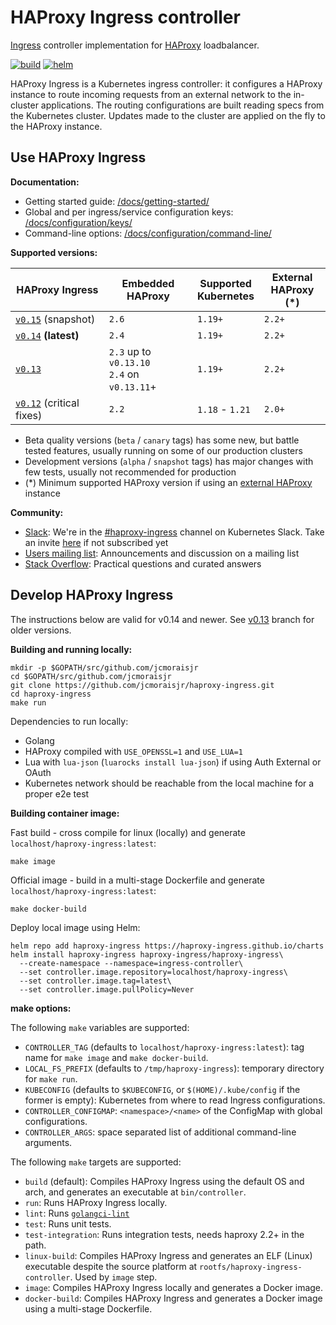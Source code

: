 # HAProxy Ingress controller

[Ingress](https://kubernetes.io/docs/concepts/services-networking/ingress/) controller
implementation for [HAProxy](http://www.haproxy.org/) loadbalancer.

[![build](https://img.shields.io/github/actions/workflow/status/jcmoraisjr/haproxy-ingress/build.yaml?branch=master&logo=github)](https://github.com/jcmoraisjr/haproxy-ingress/actions/workflows/build.yaml) [![helm](https://img.shields.io/badge/helm%20chart-ready-blue?logo=helm)](https://artifacthub.io/packages/helm/haproxy-ingress/haproxy-ingress)

HAProxy Ingress is a Kubernetes ingress controller: it configures a HAProxy instance
to route incoming requests from an external network to the in-cluster applications.
The routing configurations are built reading specs from the Kubernetes cluster.
Updates made to the cluster are applied on the fly to the HAProxy instance.

## Use HAProxy Ingress

**Documentation:**

* Getting started guide: [/docs/getting-started/](https://haproxy-ingress.github.io/docs/getting-started/)
* Global and per ingress/service configuration keys: [/docs/configuration/keys/](https://haproxy-ingress.github.io/docs/configuration/keys/)
* Command-line options: [/docs/configuration/command-line/](https://haproxy-ingress.github.io/docs/configuration/command-line/)

**Supported versions:**

| HAProxy Ingress                                      | Embedded<br/>HAProxy | Supported<br/>Kubernetes | External<br/>HAProxy (*) |
|------------------------------------------------------|----------------------|--------------------------|--------------------------|
| [`v0.15`](CHANGELOG/CHANGELOG-v0.15.md) (snapshot)   | `2.6`                | `1.19+`                  | `2.2+`                   |
| [`v0.14`](CHANGELOG/CHANGELOG-v0.14.md) **(latest)** | `2.4`                | `1.19+`                  | `2.2+`                   |
| [`v0.13`](CHANGELOG/CHANGELOG-v0.13.md)              | `2.3` up to `v0.13.10`<br/>`2.4` on `v0.13.11`+   | `1.19+`   | `2.2+`     |
| [`v0.12`](CHANGELOG/CHANGELOG-v0.12.md) (critical fixes)  | `2.2`           | `1.18` - `1.21`          | `2.0+`                   |

* Beta quality versions (`beta` / `canary` tags) has some new, but battle tested features, usually running on some of our production clusters
* Development versions (`alpha` / `snapshot` tags) has major changes with few tests, usually not recommended for production
* (*) Minimum supported HAProxy version if using an [external HAProxy](https://haproxy-ingress.github.io/docs/examples/external-haproxy/) instance

**Community:**

* [Slack](https://kubernetes.slack.com/channels/haproxy-ingress): We're in the [#haproxy-ingress](https://kubernetes.slack.com/channels/haproxy-ingress) channel on Kubernetes Slack. Take an invite [here](https://slack.k8s.io) if not subscribed yet
* [Users mailing list](https://groups.google.com/forum/#!forum/haproxy-ingress): Announcements and discussion on a mailing list
* [Stack Overflow](https://stackoverflow.com/questions/tagged/haproxy-ingress): Practical questions and curated answers

## Develop HAProxy Ingress

The instructions below are valid for v0.14 and newer. See [v0.13](https://github.com/jcmoraisjr/haproxy-ingress/blob/release-0.13/README.md#develop-haproxy-ingress) branch for older versions.

**Building and running locally:**

```
mkdir -p $GOPATH/src/github.com/jcmoraisjr
cd $GOPATH/src/github.com/jcmoraisjr
git clone https://github.com/jcmoraisjr/haproxy-ingress.git
cd haproxy-ingress
make run
```

Dependencies to run locally:

* Golang
* HAProxy compiled with `USE_OPENSSL=1` and `USE_LUA=1`
* Lua with `lua-json` (`luarocks install lua-json`) if using Auth External or OAuth
* Kubernetes network should be reachable from the local machine for a proper e2e test

**Building container image:**

Fast build - cross compile for linux (locally) and generate `localhost/haproxy-ingress:latest`:

```
make image
```

Official image - build in a multi-stage Dockerfile and generate `localhost/haproxy-ingress:latest`:

```
make docker-build
```

Deploy local image using Helm:

```
helm repo add haproxy-ingress https://haproxy-ingress.github.io/charts
helm install haproxy-ingress haproxy-ingress/haproxy-ingress\
  --create-namespace --namespace=ingress-controller\
  --set controller.image.repository=localhost/haproxy-ingress\
  --set controller.image.tag=latest\
  --set controller.image.pullPolicy=Never
```

**make options:**

The following `make` variables are supported:

* `CONTROLLER_TAG` (defaults to `localhost/haproxy-ingress:latest`): tag name for `make image` and `make docker-build`.
* `LOCAL_FS_PREFIX` (defaults to `/tmp/haproxy-ingress`): temporary directory for `make run`.
* `KUBECONFIG` (defaults to `$KUBECONFIG`, or `$(HOME)/.kube/config` if the former is empty): Kubernetes from where to read Ingress configurations.
* `CONTROLLER_CONFIGMAP`: `<namespace>/<name>` of the ConfigMap with global configurations.
* `CONTROLLER_ARGS`: space separated list of additional command-line arguments.

The following `make` targets are supported:

* `build` (default): Compiles HAProxy Ingress using the default OS and arch, and generates an executable at `bin/controller`.
* `run`: Runs HAProxy Ingress locally.
* `lint`: Runs [`golangci-lint`](https://golangci-lint.run/)
* `test`: Runs unit tests.
* `test-integration`: Runs integration tests, needs haproxy 2.2+ in the path.
* `linux-build`: Compiles HAProxy Ingress and generates an ELF (Linux) executable despite the source platform at `rootfs/haproxy-ingress-controller`. Used by `image` step.
* `image`: Compiles HAProxy Ingress locally and generates a Docker image.
* `docker-build`: Compiles HAProxy Ingress and generates a Docker image using a multi-stage Dockerfile.
